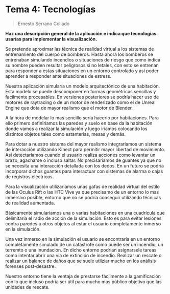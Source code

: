 # Tema 4: Tecnologías

> Ernesto Serrano Collado

**Haz una descripción general de la aplicación e indica que tecnologías usarías para implementar la visualización.**

Se pretende aproximar las técnica de realidad virtual a los sistemas de entrenamiento del cuerpo de bomberos. Hasta ahora los bomberos se entrenaban simulando incendios o situaciones de riesgo que como indica su nombre pueden resultar peligrosos si no letales, con esto se entrenan para responder a estas situaciones en un entorno controlado y así poder aprender a responder ante situaciones de estress.

Nuestra aplicación simularía un modelo arquitectónico de una habitación. Esta modelo se puede descomponer en formas geométricas sencillas y facilmente procesables. En versiones posteriores se podría hacer uso de motores de raytracing o de un motor de renderizado como el de Unreal Engine que dota de mayor realismo que el motor de Blender.

A la hora de modelar lo mas sencillo sería hacerlo por habitaciones. Para ello primero definiriamos las paredes y suelo en base da la habitación donde vamos a realizar la simulación y luego iriamos colocando los distintos objetos tales como estanterías, mesas y demás.

Para dotar a nuestro sistema del mayor realismo integraríamos un sistema de interacción utilizando Kinect para permitir mayor libertad de movimiento. Asi detectaríamos cuando el usuario realiza acciones como levantar un brazo, agacharse o incluso saltar. No precisariamos de guantes ya que no se necesita una interacción detallada con los dedos. En un futuro se podría incorporar dichos guantes para interactuar con sistemas de alarma o cajas de registros eléctricos.

Para la visualización utilizariamos unas gafas de realidad virtual del estilo de las Oculus Rift o las HTC Vive ya que precisamo de un entorno lo mas inmersivo posible, entorno que no se podría conseguir utilizando técnicas de realidad aumentada.

Básicamente simulariamos una o varias habitaciones en una cuadrícula que delimitaría el radio de acción de la simulación. Esto es para evitar lesiones contra paredes u otros objetos al estar el usuario completamente inmerso en la simulación.

Una vez inmerso en la simulación el usuario se encontraría en un entorno completamente simulado de un catastrofe como puede ser un incendio, un terremto o una inundación. En dicho entorno podrian asignarsele tareas como intentar abrir una via de extinción de incendio. Realizar un rescate o realizar un balance de daños que se suele utilziar mucho en los análisis forenses post-desastre.

Nuestro entorno tiene la ventaja de prestarse fácilmente a la gamificación con lo que incluso podria ser útil para mucho mas público objetivo que las unidades de rescate.



